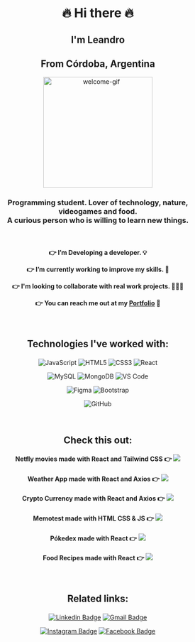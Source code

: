 <span align="center">

# :fire: Hi there :fire:
## I'm Leandro
## From Córdoba, Argentina


<p align="center">
  <img width="70%" height="250"  alt="welcome-gif" src="https://chods-cheats.com/uploads/monthly_2018_05/1511987001_profilegif.gif.1ef57615f3308eaf1a07d30312b7a163.gif">
  </p>
  
<h3 align="center">
 Programming student. Lover of technology, nature, videogames and food. <br> A curious person who is willing to learn new things.
</h3>

  <br>

<h4 align="center">
  
:point_right: I’m Developing a developer. :bulb: 

:point_right: I’m currently working to improve my skills. :hammer:

:point_right: I'm looking to collaborate with real work projects. 🧑‍🤝‍🧑

:point_right: You can reach me out at my [Portfolio](https://lpedicino.github.io/portfolio/) 📂

</h4>

<br>

<h2 align="center">

 Technologies I've worked with:
 
</h2>
 

 <span align="center"> 
 
![JavaScript](https://img.shields.io/badge/-JavaScript-black?style=flat-circle&logo=javascript)
![HTML5](https://img.shields.io/badge/-HTML5-E34F26?style=flat-circle&logo=html5&logoColor=white)
![CSS3](https://img.shields.io/badge/-CSS3-1572B6?style=flat-circle&logo=css3)
![React](https://img.shields.io/badge/-React-black?style=flat-circle&logo=react)

</span>

<span align="center">

![MySQL](https://img.shields.io/badge/-MySQL-add8e6?style=flat-circle&logo=mysql)
![MongoDB](https://img.shields.io/badge/-MongoDB-black?style=flat-circle&logo=mongodb)
![VS Code](https://img.shields.io/badge/-VS%20Code-007ACC?style=flat-circle&logo=visual-studio-code)


</span>

<span align="center">

![Figma](https://img.shields.io/badge/-Figma-181717?style=flat-circle&logo=figma)
![Bootstrap](https://img.shields.io/badge/-Bootstrap-563D7C?style=flat-circle&logo=bootstrap)

</span>

<span align="center">

![GitHub](https://img.shields.io/badge/-GitHub-181717?style=flat-circle&logo=github)

</span>


<br>

<span align="center">

## Check this out:

#### Netfly movies made with React and Tailwind CSS :point_right:  [![](https://img.shields.io/badge/-Demo-red?style=flat-circle&labelColor=000000&logo=github&link=https://netfly-react.web.app/)](https://netfly-react.web.app/)


#### Weather App made with React and Axios :point_right:  [![](https://img.shields.io/badge/-Demo-yellow?style=flat-circle&labelColor=000000&logo=github&link=https:https://lpedicino.github.io/weather-app/)](https://lpedicino.github.io/weather-app/)

#### Crypto Currency made with React and Axios :point_right:  [![](https://img.shields.io/badge/-Demo-black?style=flat-circle&labelColor=000000&logo=github&link=https://lpedicino.github.io/Crypto-Currency/)](https://lpedicino.github.io/Crypto-Currency/)
 
 
 #### Memotest made with HTML CSS & JS :point_right:  [![](https://img.shields.io/badge/-Demo-blue?style=flat-circle&labelColor=000000&logo=github&link=https:https://lpedicino.github.io/MemotestCuphead/)](https://lpedicino.github.io/MemotestCuphead/)
 
 
#### Pókedex made with React  :point_right:  [![](https://img.shields.io/badge/-Demo-red?style=flat-circle&labelColor=000000&logo=github&link=https://lpedicino.github.io/pokeapp/)](https://lpedicino.github.io/pokeapp/)

 
 #### Food Recipes made with React :point_right:  [![](https://img.shields.io/badge/-Demo-orange?style=flat-circle&labelColor=000000&logo=github&link=https://lpedicino.github.io/food-recipes/)](https://lpedicino.github.io/food-recipes/)
 
 </span>

<br>

<h2 align="center">

 Related links: 
 
</h2>


<span align="center">

[![Linkedin Badge](https://img.shields.io/badge/-LeandroPedicino-0077b5?style=flat-circle&logo=Linkedin&logoColor=white&link=https://www.linkedin.com/in/leandro-pedicino/)](https://www.linkedin.com/in/leandro-pedicino/)
[![Gmail Badge](https://img.shields.io/badge/-leakomvial@gmail.com-c14438?style=flat-circle&logo=Gmail&logoColor=white&link=mailto:leakomvial@gmail.com)](mailto:leakomvial@gmail.com)


[![Instagram Badge](https://img.shields.io/badge/-leapedicino-purple?style=flat-circle&logo=instagram&logoColor=white&link=https://www.instagram.com/leapedicino/)](https://www.instagram.com/leapedicino/)
[![Facebook Badge](https://img.shields.io/badge/-leapedicino-3b5998?style=flat-circle&logo=facebook&logoColor=white&link=https://www.instagram.com/leapedicino/)](https://www.facebook.com/leapedicino/)

</span>
